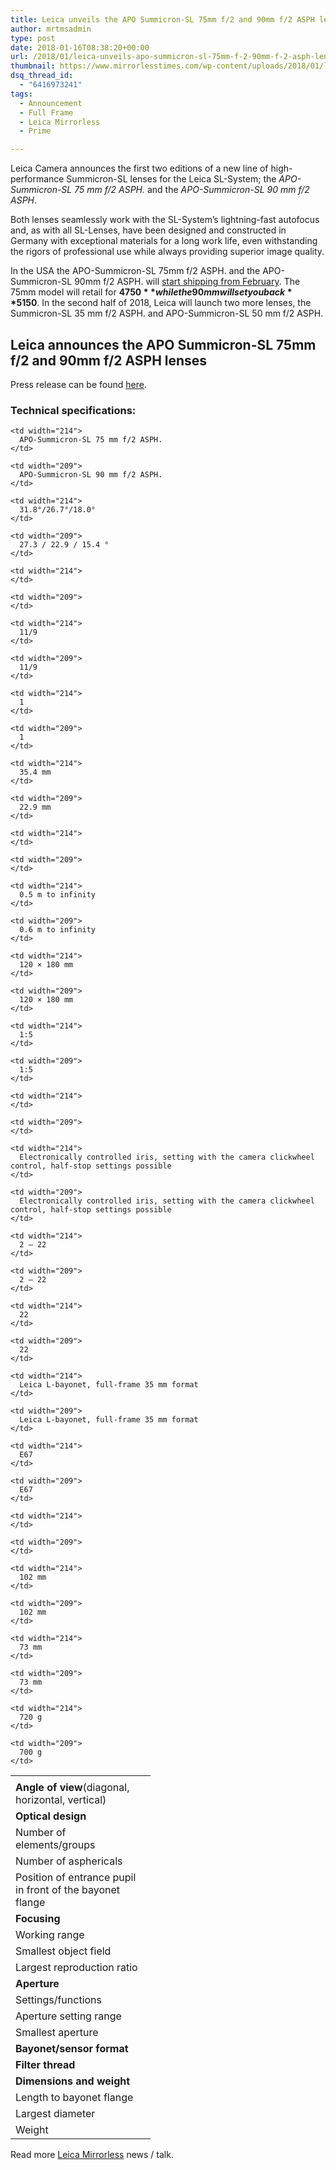 ```yaml
---
title: Leica unveils the APO Summicron-SL 75mm f/2 and 90mm f/2 ASPH lenses
author: mrtmsadmin
type: post
date: 2018-01-16T08:38:20+00:00
url: /2018/01/leica-unveils-apo-summicron-sl-75mm-f-2-90mm-f-2-asph-lenses/
thumbnail: https://www.mirrorlesstimes.com/wp-content/uploads/2018/01/leica-unveils-apo-summicron-sl-75mm-f-2-90mm-f-2-asph-lenses.jpg
dsq_thread_id:
  - "6416973241"
tags:
  - Announcement
  - Full Frame
  - Leica Mirrorless
  - Prime

---
```

Leica Camera announces the first two editions of a new line of high-performance Summicron-SL lenses for the Leica SL-System; the _APO-Summicron-SL 75 mm f/2 ASPH._ and the _APO-Summicron-SL 90 mm f/2 ASPH_.

Both lenses seamlessly work with the SL-System’s lightning-fast autofocus and, as with all SL-Lenses, have been designed and constructed in Germany with exceptional materials for a long work life, even withstanding the rigors of professional use while always providing superior image quality.

In the USA the APO-Summicron-SL 75mm f/2 ASPH. and the APO-Summicron-SL 90mm f/2 ASPH. will <a href="https://www.bhphotovideo.com/c/search?Ntt=Leica+SL+lens&BI=20175&KBID=14249" target="_blank" rel="noopener">start shipping from February</a>. The 75mm model will retail for **$4750** while the 90mm will set you back **$5150**. In the second half of 2018, Leica will launch two more lenses, the Summicron-SL 35 mm f/2 ASPH. and APO-Summicron-SL 50 mm f/2 ASPH.<!--more-->

## Leica announces the APO Summicron-SL 75mm f/2 and 90mm f/2 ASPH lenses

Press release can be found <a href="https://www.dailycameranews.com/2018/01/leica-announces-apo-summicron-sl-75mm-f-2-90mm-f-2-asph-lenses/" target="_blank" rel="noopener">here</a>.

### Technical specifications:

<table  class=" table table-hover table table-hover" >
  <tr>
    <td width="208">
    </td>
    
    <td width="214">
      APO-Summicron-SL 75 mm f/2 ASPH.
    </td>
    
    <td width="209">
      APO-Summicron-SL 90 mm f/2 ASPH.
    </td>
  </tr>
  
  <tr>
    <td width="208">
      <strong>Angle of view</strong>(diagonal, horizontal, vertical)
    </td>
    
    <td width="214">
      31.8°/26.7°/18.0°
    </td>
    
    <td width="209">
      27.3 / 22.9 / 15.4 °
    </td>
  </tr>
  
  <tr>
    <td width="208">
      <strong>Optical design</strong>
    </td>
    
    <td width="214">
    </td>
    
    <td width="209">
    </td>
  </tr>
  
  <tr>
    <td width="208">
      Number of elements/groups
    </td>
    
    <td width="214">
      11/9
    </td>
    
    <td width="209">
      11/9
    </td>
  </tr>
  
  <tr>
    <td width="208">
      Number of asphericals
    </td>
    
    <td width="214">
      1
    </td>
    
    <td width="209">
      1
    </td>
  </tr>
  
  <tr>
    <td width="208">
      Position of entrance pupil in front of the bayonet flange
    </td>
    
    <td width="214">
      35.4 mm
    </td>
    
    <td width="209">
      22.9 mm
    </td>
  </tr>
  
  <tr>
    <td width="208">
      <strong>Focusing</strong>
    </td>
    
    <td width="214">
    </td>
    
    <td width="209">
    </td>
  </tr>
  
  <tr>
    <td width="208">
      Working range
    </td>
    
    <td width="214">
      0.5 m to infinity
    </td>
    
    <td width="209">
      0.6 m to infinity
    </td>
  </tr>
  
  <tr>
    <td width="208">
      Smallest object field
    </td>
    
    <td width="214">
      120 × 180 mm
    </td>
    
    <td width="209">
      120 × 180 mm
    </td>
  </tr>
  
  <tr>
    <td width="208">
      Largest reproduction ratio
    </td>
    
    <td width="214">
      1:5
    </td>
    
    <td width="209">
      1:5
    </td>
  </tr>
  
  <tr>
    <td width="208">
      <strong>Aperture</strong>
    </td>
    
    <td width="214">
    </td>
    
    <td width="209">
    </td>
  </tr>
  
  <tr>
    <td width="208">
      Settings/functions
    </td>
    
    <td width="214">
      Electronically controlled iris, setting with the camera clickwheel control, half-stop settings possible
    </td>
    
    <td width="209">
      Electronically controlled iris, setting with the camera clickwheel control, half-stop settings possible
    </td>
  </tr>
  
  <tr>
    <td width="208">
      Aperture setting range
    </td>
    
    <td width="214">
      2 – 22
    </td>
    
    <td width="209">
      2 – 22
    </td>
  </tr>
  
  <tr>
    <td width="208">
      Smallest aperture
    </td>
    
    <td width="214">
      22
    </td>
    
    <td width="209">
      22
    </td>
  </tr>
  
  <tr>
    <td width="208">
      <strong>Bayonet/sensor format</strong>
    </td>
    
    <td width="214">
      Leica L-bayonet, full-frame 35 mm format
    </td>
    
    <td width="209">
      Leica L-bayonet, full-frame 35 mm format
    </td>
  </tr>
  
  <tr>
    <td width="208">
      <strong>Filter thread</strong>
    </td>
    
    <td width="214">
      E67
    </td>
    
    <td width="209">
      E67
    </td>
  </tr>
  
  <tr>
    <td width="208">
      <strong>Dimensions and weight</strong>
    </td>
    
    <td width="214">
    </td>
    
    <td width="209">
    </td>
  </tr>
  
  <tr>
    <td width="208">
      Length to bayonet flange
    </td>
    
    <td width="214">
      102 mm
    </td>
    
    <td width="209">
      102 mm
    </td>
  </tr>
  
  <tr>
    <td width="208">
      Largest diameter
    </td>
    
    <td width="214">
      73 mm
    </td>
    
    <td width="209">
      73 mm
    </td>
  </tr>
  
  <tr>
    <td width="208">
      Weight
    </td>
    
    <td width="214">
      720 g
    </td>
    
    <td width="209">
      700 g
    </td>
  </tr>
</table>

Read more [Leica Mirrorless][1] news / talk.

 [1]: https://www.mirrorlesstimes.com/tags/leica-mirrorless/
